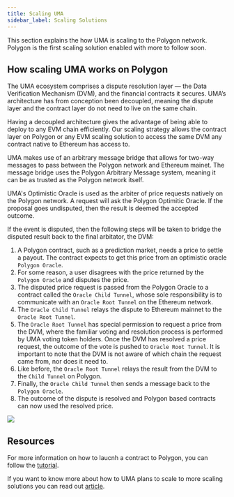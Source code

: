 ```yaml
---
title: Scaling UMA 
sidebar_label: Scaling Solutions
---
```

This section explains the how UMA is scaling to the Polygon network. Polygon is the first scaling solution enabled with more to follow soon.

## How scaling UMA works on Polygon

The UMA ecosystem comprises a dispute resolution layer — the Data Verification Mechanism (DVM), and the financial contracts it secures. UMA’s architecture has from conception been decoupled, meaning the dispute layer and the contract layer do not need to live on the same chain.

Having a decoupled architecture gives the advantage of being able to deploy to any EVM chain efficiently. Our scaling strategy allows the contract layer on Polygon or any EVM scaling solution to access the same DVM any contract native to Ethereum has access to.

UMA makes use of an arbitrary message bridge that allows for two-way messages to pass between the Polygon network and Ethereum mainet. The message bridge uses the Polygon Arbitrary Message system, meaning it can be as trusted as the Polygon network itself. 

UMA's Optimistic Oracle is used as the arbiter of price requests natively on the Polygon network. A request will ask the Polygon Optimitic Oracle. If the proposal goes undisputed, then the result is deemed the accepted outcome. 

If the event is disputed, then the following steps will be taken to bridge the disputed result back to the final arbitator, the DVM:
1. A Polygon contract, such as a prediction market, needs a price to settle a payout. The contract expects to get this price from an optimistic oracle `Polygon Oracle`.
2. For some reason, a user disagrees with the price returned by the `Polygon Oracle` and disputes the price.
3. The disputed price request is passed from the Polygon Oracle to a contract called the `Oracle Child Tunnel`, whose sole responsibility is to communicate with an `Oracle Root Tunnel` on the Ethereum network. 
4. The `Oracle Child Tunnel` relays the dispute to Ethereum mainnet to the `Oracle Root Tunnel`.
5. The `Oracle Root Tunnel` has special permission to request a price from the DVM, where the familiar voting and resolution process is performed by UMA voting token holders.
Once the DVM has resolved a price request, the outcome of the vote is pushed to `Oracle Root Tunnel`. It is important to note that the DVM is not aware of which chain the request came from, nor does it need to.
6. Like before, the `Oracle Root Tunnel` relays the result from the DVM to the `Child Tunnel` on Polygon.
7. Finally, the `Oracle Child Tunnel` then sends a message back to the `Polygon Oracle`.
8. The outcome of the dispute is resolved and Polygon based contracts can now used the resolved price.

![](/img/PolygonDispute.png)

## Resources

For more information on how to laucnh a contract to Polygon, you can follow the [tutorial](developers/deploy-on-polygon.md).

If you want to know more about how to UMA plans to scale to more scaling solutions you can read out [article](https://medium.com/uma-project/uma-is-scaling-to-every-evm-compatible-chain-18ca2404698d).